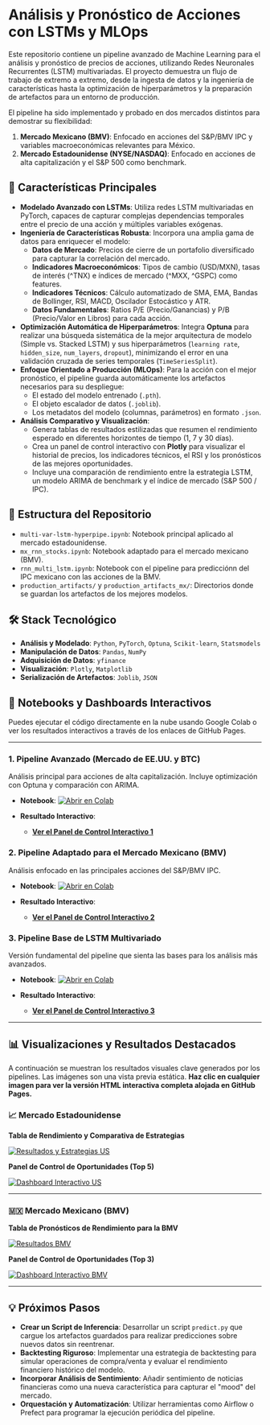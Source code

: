# Análisis y Pronóstico de Acciones con LSTMs y MLOps

Este repositorio contiene un pipeline avanzado de Machine Learning para el análisis y pronóstico de precios de acciones, utilizando Redes Neuronales Recurrentes (LSTM) multivariadas. El proyecto demuestra un flujo de trabajo de extremo a extremo, desde la ingesta de datos y la ingeniería de características hasta la optimización de hiperparámetros y la preparación de artefactos para un entorno de producción.

El pipeline ha sido implementado y probado en dos mercados distintos para demostrar su flexibilidad:
1.  **Mercado Mexicano (BMV)**: Enfocado en acciones del S&P/BMV IPC y variables macroeconómicas relevantes para México.
2.  **Mercado Estadounidense (NYSE/NASDAQ)**: Enfocado en acciones de alta capitalización y el S&P 500 como benchmark.

## 🚀 Características Principales

-   **Modelado Avanzado con LSTMs**: Utiliza redes LSTM multivariadas en PyTorch, capaces de capturar complejas dependencias temporales entre el precio de una acción y múltiples variables exógenas.
-   **Ingeniería de Características Robusta**: Incorpora una amplia gama de datos para enriquecer el modelo:
    -   **Datos de Mercado**: Precios de cierre de un portafolio diversificado para capturar la correlación del mercado.
    -   **Indicadores Macroeconómicos**: Tipos de cambio (USD/MXN), tasas de interés (^TNX) e índices de mercado (^MXX, ^GSPC) como features.
    -   **Indicadores Técnicos**: Cálculo automatizado de SMA, EMA, Bandas de Bollinger, RSI, MACD, Oscilador Estocástico y ATR.
    -   **Datos Fundamentales**: Ratios P/E (Precio/Ganancias) y P/B (Precio/Valor en Libros) para cada acción.
-   **Optimización Automática de Hiperparámetros**: Integra **Optuna** para realizar una búsqueda sistemática de la mejor arquitectura de modelo (Simple vs. Stacked LSTM) y sus hiperparámetros (`learning rate`, `hidden_size`, `num_layers`, `dropout`), minimizando el error en una validación cruzada de series temporales (`TimeSeriesSplit`).
-   **Enfoque Orientado a Producción (MLOps)**: Para la acción con el mejor pronóstico, el pipeline guarda automáticamente los artefactos necesarios para su despliegue:
    -   El estado del modelo entrenado (`.pth`).
    -   El objeto escalador de datos (`.joblib`).
    -   Los metadatos del modelo (columnas, parámetros) en formato `.json`.
-   **Análisis Comparativo y Visualización**:
    -   Genera tablas de resultados estilizadas que resumen el rendimiento esperado en diferentes horizontes de tiempo (1, 7 y 30 días).
    -   Crea un panel de control interactivo con **Plotly** para visualizar el historial de precios, los indicadores técnicos, el RSI y los pronósticos de las mejores oportunidades.
    -   Incluye una comparación de rendimiento entre la estrategia LSTM, un modelo ARIMA de benchmark y el índice de mercado (S&P 500 / IPC).

## 📂 Estructura del Repositorio

-   `multi-var-lstm-hyperpipe.ipynb`: Notebook principal aplicado al mercado estadounidense.
-   `mx_rnn_stocks.ipynb`: Notebook adaptado para el mercado mexicano (BMV).
-   `rnn_multi_lstm.ipynb`: Notebook con el pipeline para predicciónn del IPC mexicano con las acciones de la BMV.
-   `production_artifacts/` y `production_artifacts_mx/`: Directorios donde se guardan los artefactos de los mejores modelos.

## 🛠️ Stack Tecnológico

-   **Análisis y Modelado**: `Python`, `PyTorch`, `Optuna`, `Scikit-learn`, `Statsmodels`
-   **Manipulación de Datos**: `Pandas`, `NumPy`
-   **Adquisición de Datos**: `yfinance`
-   **Visualización**: `Plotly`, `Matplotlib`
-   **Serialización de Artefactos**: `Joblib`, `JSON`

## 🚀 Notebooks y Dashboards Interactivos

Puedes ejecutar el código directamente en la nube usando Google Colab o ver los resultados interactivos a través de los enlaces de GitHub Pages.

---

### 1. Pipeline Avanzado (Mercado de EE.UU. y BTC)
Análisis principal para acciones de alta capitalización. Incluye optimización con Optuna y comparación con ARIMA.

- **Notebook**: 
[![Abrir en Colab](https://colab.research.google.com/assets/colab-badge.svg)](https://colab.research.google.com/github/nachovazquez98/Portafolio-Acciones-LSTMs/blob/main/multi-var-lstm-hyperpipe.ipynb)

- **Resultado Interactivo**:
  - [**Ver el Panel de Control Interactivo 1**](https://nachovazquez98.github.io/Portafolio-Acciones-LSTMs/multi-var-lstm-hyperpipe.html)

### 2. Pipeline Adaptado para el Mercado Mexicano (BMV)
Análisis enfocado en las principales acciones del S&P/BMV IPC.

- **Notebook**: 
[![Abrir en Colab](https://colab.research.google.com/assets/colab-badge.svg)](https://colab.research.google.com/github/nachovazquez98/Portafolio-Acciones-LSTMs/blob/main/mx_rnn_stocks.ipynb)

- **Resultado Interactivo**:
  - [**Ver el Panel de Control Interactivo 2**](https://nachovazquez98.github.io/Portafolio-Acciones-LSTMs/mx_rnn_stocks.html)

### 3. Pipeline Base de LSTM Multivariado
Versión fundamental del pipeline que sienta las bases para los análisis más avanzados.

- **Notebook**: 
[![Abrir en Colab](https://colab.research.google.com/assets/colab-badge.svg)](https://colab.research.google.com/github/nachovazquez98/Portafolio-Acciones-LSTMs/blob/main/rnn_multi_lstm.ipynb)

- **Resultado Interactivo**:
  - [**Ver el Panel de Control Interactivo 3**](https://nachovazquez98.github.io/Portafolio-Acciones-LSTMs/rnn_multi_lstm.html)

---

## 📊 Visualizaciones y Resultados Destacados

A continuación se muestran los resultados visuales clave generados por los pipelines. Las imágenes son una vista previa estática. **Haz clic en cualquier imagen para ver la versión HTML interactiva completa alojada en GitHub Pages.**

### 📈 Mercado Estadounidense

**Tabla de Rendimiento y Comparativa de Estrategias**

[![Resultados y Estrategias US](Screenshot_20250725_004740.png)](https://nachovazquez98.github.io/Portafolio-Acciones-LSTMs/multi-var-lstm-hyperpipe.html)

**Panel de Control de Oportunidades (Top 5)**

[![Dashboard Interactivo US](Screenshot_20250725_004834.png)](https://nachovazquez98.github.io/Portafolio-Acciones-LSTMs/multi-var-lstm-hyperpipe.html)

---

### 🇲🇽 Mercado Mexicano (BMV)

**Tabla de Pronósticos de Rendimiento para la BMV**

[![Resultados BMV](Screenshot_20250725_004905.png)](https://nachovazquez98.github.io/Portafolio-Acciones-LSTMs/mx_rnn_stocks.html)

**Panel de Control de Oportunidades (Top 3)**

[![Dashboard Interactivo BMV](Screenshot_20250725_005018.png)](https://nachovazquez98.github.io/Portafolio-Acciones-LSTMs/mx_rnn_stocks.html)

---

## 💡 Próximos Pasos

-   **Crear un Script de Inferencia**: Desarrollar un script `predict.py` que cargue los artefactos guardados para realizar predicciones sobre nuevos datos sin reentrenar.
-   **Backtesting Riguroso**: Implementar una estrategia de backtesting para simular operaciones de compra/venta y evaluar el rendimiento financiero histórico del modelo.
-   **Incorporar Análisis de Sentimiento**: Añadir sentimiento de noticias financieras como una nueva característica para capturar el "mood" del mercado.
-   **Orquestación y Automatización**: Utilizar herramientas como Airflow o Prefect para programar la ejecución periódica del pipeline.
